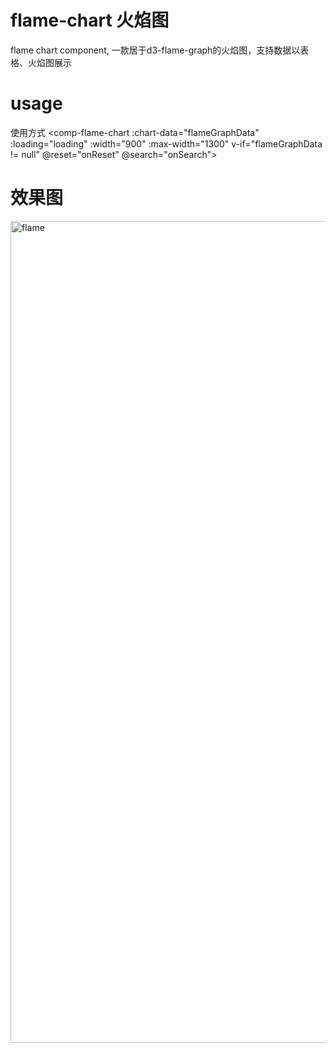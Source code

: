 # flame-chart 火焰图
flame chart component, 一款居于d3-flame-graph的火焰图，支持数据以表格、火焰图展示

# usage
使用方式
      <comp-flame-chart
        :chart-data="flameGraphData"
        :loading="loading"
        :width="900"
        :max-width="1300"
        v-if="flameGraphData != null"
        @reset="onReset"
        @search="onSearch"> </comp-flame-chart>

# 效果图
<img width="1315" alt="flame" src="https://github.com/user-attachments/assets/6c1b41b2-d635-4c9f-a8a9-ea50a831352a">
